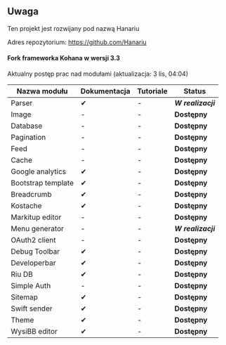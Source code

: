 ## Uwaga

Ten projekt jest rozwijany pod nazwą Hanariu

Adres repozytorium: https://github.com/Hanariu


#### Fork frameworka Kohana w wersji 3.3

Aktualny postęp prac nad modułami (aktualizacja: 3 lis, 04:04)

Nazwa modułu |	Dokumentacja |	Tutoriale |	Status
--------------------- | ---------------------- | -------------- | ------------
Parser | ✔ |	- | ***W realizacji***
Image | - | - |  __Dostępny__
Database | - | - |  __Dostępny__
Pagination | - | - |  __Dostępny__
Feed | - | - |  __Dostępny__
Cache | - | - |  __Dostępny__
Google analytics | ✔ | - |  __Dostępny__
Bootstrap template | ✔ | - |  __Dostępny__
Breadcrumb | ✔ | - | __Dostępny__
Kostache | ✔ | - |  __Dostępny__
Markitup editor | - | - |  __Dostępny__
Menu generator | - | - |  ***W realizacji***
OAuth2 client | - | - |  __Dostępny__
Debug Toolbar | ✔ | - |  __Dostępny__
Developerbar | ✔ | - |  __Dostępny__
Riu DB | ✔ |	- | __Dostępny__
Simple Auth | - | - |  __Dostępny__
Sitemap | ✔ | - |  __Dostępny__
Swift sender | ✔ | - |  __Dostępny__
Theme | ✔ | - |  __Dostępny__
WysiBB editor | ✔ | - |  __Dostępny__
